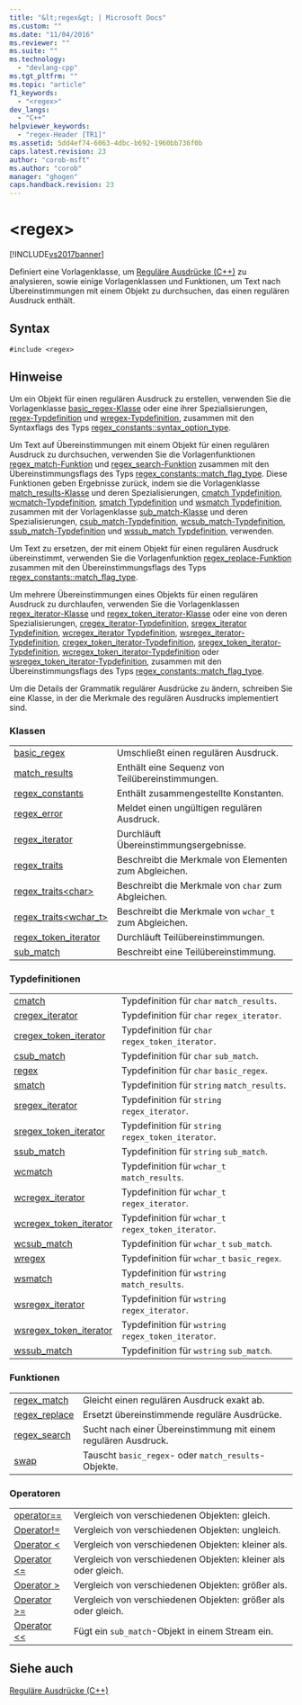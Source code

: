 ```yaml
---
title: "&lt;regex&gt; | Microsoft Docs"
ms.custom: ""
ms.date: "11/04/2016"
ms.reviewer: ""
ms.suite: ""
ms.technology: 
  - "devlang-cpp"
ms.tgt_pltfrm: ""
ms.topic: "article"
f1_keywords: 
  - "<regex>"
dev_langs: 
  - "C++"
helpviewer_keywords: 
  - "regex-Header [TR1]"
ms.assetid: 5dd4ef74-6063-4dbc-b692-1960bb736f0b
caps.latest.revision: 23
author: "corob-msft"
ms.author: "corob"
manager: "ghogen"
caps.handback.revision: 23
---
```

# &lt;regex&gt;
[!INCLUDE[vs2017banner](../assembler/inline/includes/vs2017banner.md)]

Definiert eine Vorlagenklasse, um [Reguläre Ausdrücke \(C\+\+\)](../standard-library/regular-expressions-cpp.md) zu analysieren, sowie einige Vorlagenklassen und Funktionen, um Text nach Übereinstimmungen mit einem Objekt zu durchsuchen, das einen regulären Ausdruck enthält.  
  
## Syntax  
  
```  
#include <regex>  
```  
  
## Hinweise  
 Um ein Objekt für einen regulären Ausdruck zu erstellen, verwenden Sie die Vorlagenklasse [basic\_regex\-Klasse](../standard-library/basic-regex-class.md) oder eine ihrer Spezialisierungen, [regex\-Typdefinition](../Topic/regex%20Typedef.md) und [wregex\-Typdefinition](../Topic/wregex%20Typedef.md), zusammen mit den Syntaxflags des Typs [regex\_constants::syntax\_option\_type](../Topic/regex_constants::syntax_option_type.md).  
  
 Um Text auf Übereinstimmungen mit einem Objekt für einen regulären Ausdruck zu durchsuchen, verwenden Sie die Vorlagenfunktionen [regex\_match\-Funktion](../Topic/regex_match%20Function.md) und [regex\_search\-Funktion](../Topic/regex_search%20Function.md) zusammen mit den Übereinstimmungsflags des Typs [regex\_constants::match\_flag\_type](../Topic/regex_constants::match_flag_type.md).  Diese Funktionen geben Ergebnisse zurück, indem sie die Vorlagenklasse [match\_results\-Klasse](../standard-library/match-results-class.md) und deren Spezialisierungen, [cmatch Typdefinition](../Topic/cmatch%20Typedef.md), [wcmatch\-Typdefinition](../Topic/wcmatch%20Typedef.md), [smatch Typdefinition](../Topic/smatch%20Typedef.md) und [wsmatch Typdefinition](../Topic/wsmatch%20Typedef.md), zusammen mit der Vorlagenklasse [sub\_match\-Klasse](../standard-library/sub-match-class.md) und deren Spezialisierungen, [csub\_match\-Typdefinition](../Topic/csub_match%20Typedef.md), [wcsub\_match\-Typdefinition](../Topic/wcsub_match%20Typedef.md), [ssub\_match\-Typdefinition](../Topic/ssub_match%20Typedef.md) und [wssub\_match Typdefinition](../Topic/wssub_match%20Typedef.md), verwenden.  
  
 Um Text zu ersetzen, der mit einem Objekt für einen regulären Ausdruck übereinstimmt, verwenden Sie die Vorlagenfunktion [regex\_replace\-Funktion](../Topic/regex_replace%20Function.md) zusammen mit den Übereinstimmungsflags des Typs [regex\_constants::match\_flag\_type](../Topic/regex_constants::match_flag_type.md).  
  
 Um mehrere Übereinstimmungen eines Objekts für einen regulären Ausdruck zu durchlaufen, verwenden Sie die Vorlagenklassen [regex\_iterator\-Klasse](../standard-library/regex-iterator-class.md) und [regex\_token\_iterator\-Klasse](../standard-library/regex-token-iterator-class.md) oder eine von deren Spezialisierungen, [cregex\_iterator\-Typdefinition](../Topic/cregex_iterator%20Typedef.md), [sregex\_iterator Typdefinition](../Topic/sregex_iterator%20Typedef.md), [wcregex\_iterator Typdefinition](../Topic/wcregex_iterator%20Typedef.md), [wsregex\_iterator\-Typdefinition](../Topic/wsregex_iterator%20Typedef.md), [cregex\_token\_iterator\-Typdefinition](../Topic/cregex_token_iterator%20Typedef.md), [sregex\_token\_iterator\-Typdefinition](../Topic/sregex_token_iterator%20Typedef.md), [wcregex\_token\_iterator\-Typdefinition](../Topic/wcregex_token_iterator%20Typedef.md) oder [wsregex\_token\_iterator\-Typdefinition](../Topic/wsregex_token_iterator%20Typedef.md), zusammen mit den Übereinstimmungsflags des Typs [regex\_constants::match\_flag\_type](../Topic/regex_constants::match_flag_type.md).  
  
 Um die Details der Grammatik regulärer Ausdrücke zu ändern, schreiben Sie eine Klasse, in der die Merkmale des regulären Ausdrucks implementiert sind.  
  
### Klassen  
  
|||  
|-|-|  
|[basic\_regex](../standard-library/basic-regex-class.md)|Umschließt einen regulären Ausdruck.|  
|[match\_results](../standard-library/match-results-class.md)|Enthält eine Sequenz von Teilübereinstimmungen.|  
|[regex\_constants](../standard-library/regex-constants-class.md)|Enthält zusammengestellte Konstanten.|  
|[regex\_error](../standard-library/regex-error-class.md)|Meldet einen ungültigen regulären Ausdruck.|  
|[regex\_iterator](../standard-library/regex-iterator-class.md)|Durchläuft Übereinstimmungsergebnisse.|  
|[regex\_traits](../standard-library/regex-traits-class.md)|Beschreibt die Merkmale von Elementen zum Abgleichen.|  
|[regex\_traits\<char\>](../standard-library/regex-traits-char-class.md)|Beschreibt die Merkmale von `char` zum Abgleichen.|  
|[regex\_traits\<wchar\_t\>](../standard-library/regex-traits-wchar-t-class.md)|Beschreibt die Merkmale von `wchar_t` zum Abgleichen.|  
|[regex\_token\_iterator](../standard-library/regex-token-iterator-class.md)|Durchläuft Teilübereinstimmungen.|  
|[sub\_match](../standard-library/sub-match-class.md)|Beschreibt eine Teilübereinstimmung.|  
  
### Typdefinitionen  
  
|||  
|-|-|  
|[cmatch](../Topic/cmatch%20Typedef.md)|Typdefinition für `char` `match_results`.|  
|[cregex\_iterator](../Topic/cregex_iterator%20Typedef.md)|Typdefinition für `char` `regex_iterator`.|  
|[cregex\_token\_iterator](../Topic/cregex_token_iterator%20Typedef.md)|Typdefinition für `char` `regex_token_iterator`.|  
|[csub\_match](../Topic/csub_match%20Typedef.md)|Typdefinition für `char` `sub_match`.|  
|[regex](../Topic/regex%20Typedef.md)|Typdefinition für `char` `basic_regex`.|  
|[smatch](../Topic/smatch%20Typedef.md)|Typdefinition für `string` `match_results`.|  
|[sregex\_iterator](../Topic/sregex_iterator%20Typedef.md)|Typdefinition für `string` `regex_iterator`.|  
|[sregex\_token\_iterator](../Topic/sregex_token_iterator%20Typedef.md)|Typdefinition für `string` `regex_token_iterator`.|  
|[ssub\_match](../Topic/ssub_match%20Typedef.md)|Typdefinition für `string` `sub_match`.|  
|[wcmatch](../Topic/wcmatch%20Typedef.md)|Typdefinition für `wchar_t` `match_results`.|  
|[wcregex\_iterator](../Topic/wcregex_iterator%20Typedef.md)|Typdefinition für `wchar_t` `regex_iterator`.|  
|[wcregex\_token\_iterator](../Topic/wcregex_token_iterator%20Typedef.md)|Typdefinition für `wchar_t` `regex_token_iterator`.|  
|[wcsub\_match](../Topic/wcsub_match%20Typedef.md)|Typdefinition für `wchar_t` `sub_match`.|  
|[wregex](../Topic/wregex%20Typedef.md)|Typdefinition für `wchar_t` `basic_regex`.|  
|[wsmatch](../Topic/wsmatch%20Typedef.md)|Typdefinition für `wstring` `match_results`.|  
|[wsregex\_iterator](../Topic/wsregex_iterator%20Typedef.md)|Typdefinition für `wstring` `regex_iterator`.|  
|[wsregex\_token\_iterator](../Topic/wsregex_token_iterator%20Typedef.md)|Typdefinition für `wstring` `regex_token_iterator`.|  
|[wssub\_match](../Topic/wssub_match%20Typedef.md)|Typdefinition für `wstring` `sub_match`.|  
  
### Funktionen  
  
|||  
|-|-|  
|[regex\_match](../Topic/regex_match%20Function.md)|Gleicht einen regulären Ausdruck exakt ab.|  
|[regex\_replace](../Topic/regex_replace%20Function.md)|Ersetzt übereinstimmende reguläre Ausdrücke.|  
|[regex\_search](../Topic/regex_search%20Function.md)|Sucht nach einer Übereinstimmung mit einem regulären Ausdruck.|  
|[swap](../Topic/swap%20Function%20%3Cregex%3E.md)|Tauscht `basic_regex`\- oder `match_results`\-Objekte.|  
  
### Operatoren  
  
|||  
|-|-|  
|[operator\=\=](../Topic/operator==%20%3Cregex%3E.md)|Vergleich von verschiedenen Objekten: gleich.|  
|[Operator\!\=](../Topic/operator!=%20%3Cregex%3E.md)|Vergleich von verschiedenen Objekten: ungleich.|  
|[Operator \<](../Topic/operator%3C%20%3Cregex%3E.md)|Vergleich von verschiedenen Objekten: kleiner als.|  
|[Operator \<\=](../Topic/operator%3C=%20%3Cregex%3E.md)|Vergleich von verschiedenen Objekten: kleiner als oder gleich.|  
|[Operator \>](../Topic/operator%3E%20%3Cregex%3E.md)|Vergleich von verschiedenen Objekten: größer als.|  
|[Operator \>\=](../Topic/operator%3E=%20%3Cregex%3E.md)|Vergleich von verschiedenen Objekten: größer als oder gleich.|  
|[Operator \<\<](../Topic/operator%3C%3C%20%3Cregex%3E.md)|Fügt ein `sub_match`\-Objekt in einem Stream ein.|  
  
## Siehe auch  
 [Reguläre Ausdrücke \(C\+\+\)](../standard-library/regular-expressions-cpp.md)